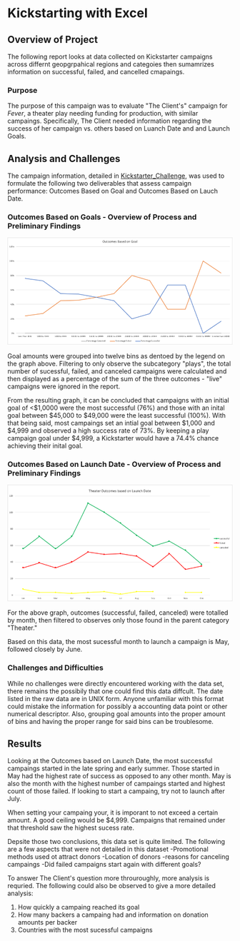 # Kickstarting with Excel 

## Overview of Project

The following report looks at data collected on Kickstarter campaigns across differnt geopgrpahical regions and categoies then sumamrizes information on successful, failed, and cancelled cmapaings.

### Purpose

The purpose of this campaign was to evaluate "The Client's" campaign for *Fever*, a theater play needing funding for production, with similar campaings. Specifically, The Client needed information regarding the success of her campaign vs. others based on Luanch Date and and Launch Goals. 

## Analysis and Challenges

The campaign information, detailed in [Kickstarter_Challenge](resources/Kickstarter_Challenge.xlsx), was used to formulate the following two deliverables that assess campaign performance: Outcomes Based on Goal and Outcomes Based on Lauch Date.

### Outcomes Based on Goals - Overview of Process and Preliminary Findings

![](resources/Outcomes_vs_Goals.png) 


Goal amounts were grouped into twelve bins as dentoed by the legend on the graph above. Filtering to only observe the subcategory "plays", the total number of sucessful, failed, and canceled campaigns were calculated and then displayed as a percentage of the sum of the three outcomes - "live" campaigns were ignored in the report.

From the resulting graph, it can be concluded that campaigns with an initial goal of <$1,0000 were the most successful (76%) and those with an inital goal between $45,000 to $49,000 were the least successful (100%). With that being said, most campaings set an intial goal between $1,000 and $4,999 and observed a high success rate of 73%. By keeping a play campaign goal under $4,999, a Kickstarter would have a 74.4% chance achieving their inital goal. 

### Outcomes Based on Launch Date - Overview of Process and Preliminary Findings 

![](resources/Theater_Outcomes_vs_Launch.png)

For the above graph,  outcomes (successful, failed, canceled) were totalled by month, then filtered to observes only those found in the parent category "Theater." 

Based on this data, the most sucessful month to launch a campaign is May, followed closely by June. 

### Challenges and Difficulties

While no challenges were directly encountered working with the data set, there remains the possibily that one could find this data diffcult. The date listed in the raw data are in UNIX form. Anyone unfamiliar with this format could mistake the information for possibly a accounting data point or other numerical descriptor. Also, grouping goal amounts into the proper amount of bins and having the proper range for said bins can be troublesome.

## Results

Looking at the Outcomes based on Launch Date, the most successful campaings started in the late spring and early summer. Those started in May had the highest rate of success as opposed to any other month. May is also the month with the highest number of campaings started and highest count of those failed. If looking to start a campaing, try not to launch after July. 

When setting your campaing your, it is imporant to not exceed a certain amount. A good ceiling would be $4,999. Campaigns that remained under that threshold saw the highest sucess rate. 

Depsite those two conclusions, this data set is quite limited. The following are a few aspects that were not detailed in this dataset
-Promotional methods used ot attract donors
-Location of donors
-reasons for canceling campaings
-Did failed campaigns start again with different goals?

To answer The Client's question more throuroughly, more analysis is requried. The following could also be observed to give a more detailed analysis:
1. How quickly a campaing reached its goal
2. How many backers a campaing had and information on donation amounts per backer
3. Countries with the most sucessful campaigns


